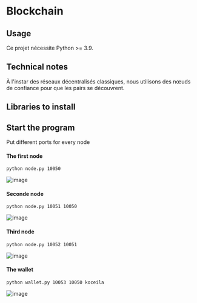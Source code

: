 # Blockchain

## Usage

Ce projet nécessite Python >= 3.9.

## Technical notes

À l'instar des réseaux décentralisés classiques,
nous utilisons des nœuds de confiance pour que les pairs se découvrent.



## Libraries to install

## Start the program
Put different ports for every node



#### The first node

```python node.py 10050```

![image](https://github.com/myriem-moulouel/blockchain/assets/60098131/d79b27c8-6699-4f90-90c1-03bd3d54a804)



#### Seconde node

```python node.py 10051 10050```

![image](https://github.com/myriem-moulouel/blockchain/assets/60098131/8bcb081f-43a3-44d3-8932-1e363267430d)


#### Third node

```python node.py 10052 10051```

![image](https://github.com/myriem-moulouel/blockchain/assets/60098131/8d88d2d9-af37-4ca7-9926-ec56d782cb24)



#### The wallet

```python wallet.py 10053 10050 koceila```

![image](https://github.com/myriem-moulouel/blockchain/assets/60098131/39675b1e-8205-4557-82a6-5b8859bfd305)
